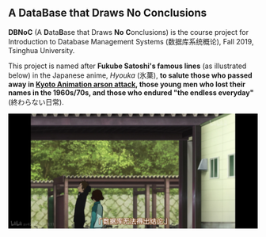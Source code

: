 ## A DataBase that Draws No Conclusions

**DBNoC** (A **D**ata**B**ase that Draws **No** **C**onclusions) is the course project for Introduction to Database Management Systems (数据库系统概论), Fall 2019, Tsinghua University.

This project is named after **Fukube Satoshi's famous lines** (as illustrated below) in the Japanese anime, *Hyouka* (氷菓), **to salute those who passed away in [Kyoto Animation arson attack](https://en.wikipedia.org/wiki/Kyoto_Animation_arson_attack), those young men who lost their names in the 1960s/70s, and those who endured "the endless everyday"** (終わらない日常).

![hyouka](hyouka.png)

